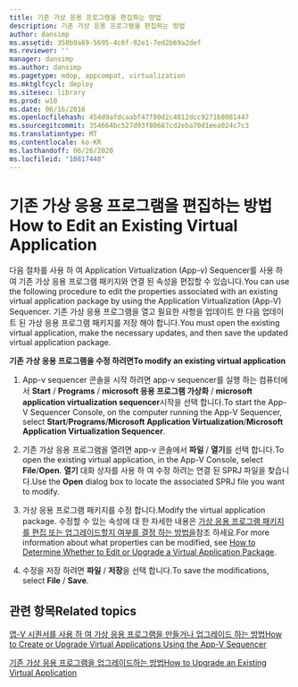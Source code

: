 ```yaml
---
title: 기존 가상 응용 프로그램을 편집하는 방법
description: 기존 가상 응용 프로그램을 편집하는 방법
author: dansimp
ms.assetid: 358b9a69-5695-4c6f-92e1-7ed2b69a2def
ms.reviewer: ''
manager: dansimp
ms.author: dansimp
ms.pagetype: mdop, appcompat, virtualization
ms.mktglfcycl: deploy
ms.sitesec: library
ms.prod: w10
ms.date: 06/16/2016
ms.openlocfilehash: 454d9afdcaabf47f80d2c4812dcc9271b8081447
ms.sourcegitcommit: 354664bc527d93f80687cd2eba70d1eea024c7c3
ms.translationtype: MT
ms.contentlocale: ko-KR
ms.lasthandoff: 06/26/2020
ms.locfileid: "10817448"
---
```

# <span data-ttu-id="1210b-103">기존 가상 응용 프로그램을 편집하는 방법</span><span class="sxs-lookup"><span data-stu-id="1210b-103">How to Edit an Existing Virtual Application</span></span>


<span data-ttu-id="1210b-104">다음 절차를 사용 하 여 Application Virtualization (App-v) Sequencer를 사용 하 여 기존 가상 응용 프로그램 패키지와 연결 된 속성을 편집할 수 있습니다.</span><span class="sxs-lookup"><span data-stu-id="1210b-104">You can use the following procedure to edit the properties associated with an existing virtual application package by using the Application Virtualization (App-V) Sequencer.</span></span> <span data-ttu-id="1210b-105">기존 가상 응용 프로그램을 열고 필요한 사항을 업데이트 한 다음 업데이트 된 가상 응용 프로그램 패키지를 저장 해야 합니다.</span><span class="sxs-lookup"><span data-stu-id="1210b-105">You must open the existing virtual application, make the necessary updates, and then save the updated virtual application package.</span></span>

**<span data-ttu-id="1210b-106">기존 가상 응용 프로그램을 수정 하려면</span><span class="sxs-lookup"><span data-stu-id="1210b-106">To modify an existing virtual application</span></span>**

1.  <span data-ttu-id="1210b-107">App-v sequencer 콘솔을 시작 하려면 app-v sequencer를 실행 하는 컴퓨터에서 **Start** / **Programs** / **microsoft 응용 프로그램 가상화** / **microsoft application virtualization sequencer**시작을 선택 합니다.</span><span class="sxs-lookup"><span data-stu-id="1210b-107">To start the App-V Sequencer Console, on the computer running the App-V Sequencer, select **Start**/**Programs**/**Microsoft Application Virtualization**/**Microsoft Application Virtualization Sequencer**.</span></span>

2.  <span data-ttu-id="1210b-108">기존 가상 응용 프로그램을 열려면 app-v 콘솔에서 **파일** / **열기**를 선택 합니다.</span><span class="sxs-lookup"><span data-stu-id="1210b-108">To open the existing virtual application, in the App-V Console, select **File**/**Open**.</span></span> <span data-ttu-id="1210b-109">**열기** 대화 상자를 사용 하 여 수정 하려는 연결 된 SPRJ 파일을 찾습니다.</span><span class="sxs-lookup"><span data-stu-id="1210b-109">Use the **Open** dialog box to locate the associated SPRJ file you want to modify.</span></span>

3.  <span data-ttu-id="1210b-110">가상 응용 프로그램 패키지를 수정 합니다.</span><span class="sxs-lookup"><span data-stu-id="1210b-110">Modify the virtual application package.</span></span> <span data-ttu-id="1210b-111">수정할 수 있는 속성에 대 한 자세한 내용은 [가상 응용 프로그램 패키지를 편집 또는 업그레이드할지 여부를 결정 하는 방법을](how-to-determine-whether-to-edit-or-upgrade-a-virtual-application-package.md)참조 하세요.</span><span class="sxs-lookup"><span data-stu-id="1210b-111">For more information about what properties can be modified, see [How to Determine Whether to Edit or Upgrade a Virtual Application Package](how-to-determine-whether-to-edit-or-upgrade-a-virtual-application-package.md).</span></span>

4.  <span data-ttu-id="1210b-112">수정을 저장 하려면 **파일**  /  **저장**을 선택 합니다.</span><span class="sxs-lookup"><span data-stu-id="1210b-112">To save the modifications, select **File** / **Save**.</span></span>

## <span data-ttu-id="1210b-113">관련 항목</span><span class="sxs-lookup"><span data-stu-id="1210b-113">Related topics</span></span>


[<span data-ttu-id="1210b-114">앱-V 시퀀서를 사용 하 여 가상 응용 프로그램을 만들거나 업그레이드 하는 방법</span><span class="sxs-lookup"><span data-stu-id="1210b-114">How to Create or Upgrade Virtual Applications Using the App-V Sequencer</span></span>](how-to-create-or-upgrade-virtual-applications-using--the-app-v-sequencer.md)

[<span data-ttu-id="1210b-115">기존 가상 응용 프로그램을 업그레이드하는 방법</span><span class="sxs-lookup"><span data-stu-id="1210b-115">How to Upgrade an Existing Virtual Application</span></span>](how-to-upgrade-an-existing-virtual-application.md)

 

 





